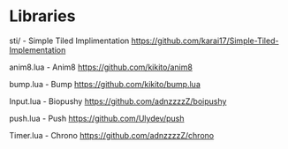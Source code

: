 # Libraries

sti/ - Simple Tiled Implimentation
https://github.com/karai17/Simple-Tiled-Implementation

anim8.lua - Anim8
https://github.com/kikito/anim8

bump.lua - Bump
https://github.com/kikito/bump.lua

Input.lua - Biopushy
https://github.com/adnzzzzZ/boipushy

push.lua - Push
https://github.com/Ulydev/push

Timer.lua - Chrono
https://github.com/adnzzzzZ/chrono